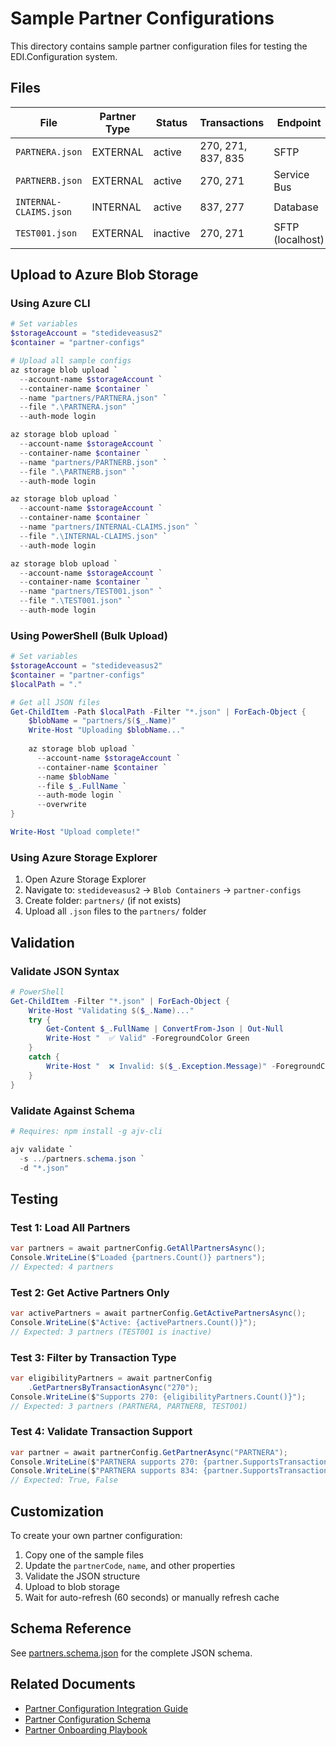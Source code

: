 # Sample Partner Configurations

This directory contains sample partner configuration files for testing the EDI.Configuration system.

## Files

| File | Partner Type | Status | Transactions | Endpoint |
|------|-------------|---------|--------------|----------|
| `PARTNERA.json` | EXTERNAL | active | 270, 271, 837, 835 | SFTP |
| `PARTNERB.json` | EXTERNAL | active | 270, 271 | Service Bus |
| `INTERNAL-CLAIMS.json` | INTERNAL | active | 837, 277 | Database |
| `TEST001.json` | EXTERNAL | inactive | 270, 271 | SFTP (localhost) |

## Upload to Azure Blob Storage

### Using Azure CLI

```powershell
# Set variables
$storageAccount = "stedideveasus2"
$container = "partner-configs"

# Upload all sample configs
az storage blob upload `
  --account-name $storageAccount `
  --container-name $container `
  --name "partners/PARTNERA.json" `
  --file ".\PARTNERA.json" `
  --auth-mode login

az storage blob upload `
  --account-name $storageAccount `
  --container-name $container `
  --name "partners/PARTNERB.json" `
  --file ".\PARTNERB.json" `
  --auth-mode login

az storage blob upload `
  --account-name $storageAccount `
  --container-name $container `
  --name "partners/INTERNAL-CLAIMS.json" `
  --file ".\INTERNAL-CLAIMS.json" `
  --auth-mode login

az storage blob upload `
  --account-name $storageAccount `
  --container-name $container `
  --name "partners/TEST001.json" `
  --file ".\TEST001.json" `
  --auth-mode login
```

### Using PowerShell (Bulk Upload)

```powershell
# Set variables
$storageAccount = "stedideveasus2"
$container = "partner-configs"
$localPath = "."

# Get all JSON files
Get-ChildItem -Path $localPath -Filter "*.json" | ForEach-Object {
    $blobName = "partners/$($_.Name)"
    Write-Host "Uploading $blobName..."
    
    az storage blob upload `
      --account-name $storageAccount `
      --container-name $container `
      --name $blobName `
      --file $_.FullName `
      --auth-mode login `
      --overwrite
}

Write-Host "Upload complete!"
```

### Using Azure Storage Explorer

1. Open Azure Storage Explorer
2. Navigate to: `stedideveasus2` → `Blob Containers` → `partner-configs`
3. Create folder: `partners/` (if not exists)
4. Upload all `.json` files to the `partners/` folder

## Validation

### Validate JSON Syntax

```powershell
# PowerShell
Get-ChildItem -Filter "*.json" | ForEach-Object {
    Write-Host "Validating $($_.Name)..."
    try {
        Get-Content $_.FullName | ConvertFrom-Json | Out-Null
        Write-Host "  ✅ Valid" -ForegroundColor Green
    }
    catch {
        Write-Host "  ❌ Invalid: $($_.Exception.Message)" -ForegroundColor Red
    }
}
```

### Validate Against Schema

```powershell
# Requires: npm install -g ajv-cli

ajv validate `
  -s ../partners.schema.json `
  -d "*.json"
```

## Testing

### Test 1: Load All Partners

```csharp
var partners = await partnerConfig.GetAllPartnersAsync();
Console.WriteLine($"Loaded {partners.Count()} partners");
// Expected: 4 partners
```

### Test 2: Get Active Partners Only

```csharp
var activePartners = await partnerConfig.GetActivePartnersAsync();
Console.WriteLine($"Active: {activePartners.Count()}");
// Expected: 3 partners (TEST001 is inactive)
```

### Test 3: Filter by Transaction Type

```csharp
var eligibilityPartners = await partnerConfig
    .GetPartnersByTransactionAsync("270");
Console.WriteLine($"Supports 270: {eligibilityPartners.Count()}");
// Expected: 3 partners (PARTNERA, PARTNERB, TEST001)
```

### Test 4: Validate Transaction Support

```csharp
var partner = await partnerConfig.GetPartnerAsync("PARTNERA");
Console.WriteLine($"PARTNERA supports 270: {partner.SupportsTransaction("270")}");
Console.WriteLine($"PARTNERA supports 834: {partner.SupportsTransaction("834")}");
// Expected: True, False
```

## Customization

To create your own partner configuration:

1. Copy one of the sample files
2. Update the `partnerCode`, `name`, and other properties
3. Validate the JSON structure
4. Upload to blob storage
5. Wait for auto-refresh (60 seconds) or manually refresh cache

## Schema Reference

See [partners.schema.json](../partners.schema.json) for the complete JSON schema.

## Related Documents

- [Partner Configuration Integration Guide](../../implementation-plan/24-partner-config-integration-guide.md)
- [Partner Configuration Schema](../../implementation-plan/19-partner-configuration-schema.md)
- [Partner Onboarding Playbook](../../implementation-plan/12-partner-onboarding-playbook.md)
